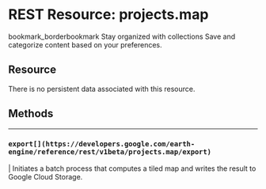  
#  REST Resource: projects.map 
bookmark_borderbookmark Stay organized with collections  Save and categorize content based on your preferences. 
## Resource
There is no persistent data associated with this resource.
## Methods  
---  
### `export[](https://developers.google.com/earth-engine/reference/rest/v1beta/projects.map/export)`
|  Initiates a batch process that computes a tiled map and writes the result to Google Cloud Storage.  
